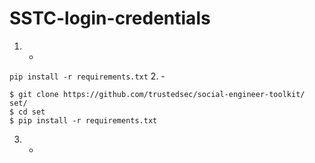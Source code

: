 # SSTC-login-credentials
1. - 
`pip install -r requirements.txt`
2. -
```
$ git clone https://github.com/trustedsec/social-engineer-toolkit/ set/
$ cd set
$ pip install -r requirements.txt
```
3. -
